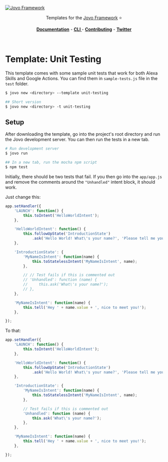 [![Jovo Framework](https://www.jovo.tech/img/github-logo.png)](https://www.jovo.tech)

<p align="center">Templates for the <a href="https://github.com/jovotech/jovo-framework-nodejs">Jovo Framework</a> ⭐️</p>

<p align="center">
<a href="https://www.jovo.tech/docs/"><strong>Documentation</strong></a> -
<a href="https://github.com/jovotech/jovo-cli"><strong>CLI </strong></a> - <a href="https://github.com/jovotech/jovo-framework-nodejs/blob/master/.github/CONTRIBUTING.md"><strong>Contributing</strong></a> - <a href="https://twitter.com/jovotech"><strong>Twitter</strong></a></p>
<br/>

# Template: Unit Testing

This template comes with some sample unit tests that work for both Alexa Skills and Google Actions. You can find them in `sample-tests.js` file in the `test` folder.

```sh
$ jovo new <directory> --template unit-testing

## Short version
$ jovo new <directory> -t unit-testing
```

## Setup

After downloading the template, go into the project's root directory and run the Jovo development server. You can then run the tests in a new tab.

```sh
# Run development server
$ jovo run

## In a new tab, run the mocha npm script
$ npm test
```

Initially, there should be two tests that fail.
If you then go into the `app/app.js` and remove the comments around the `"Unhandled"` intent block, it should work.

Just change this:

```javascript
app.setHandler({
    'LAUNCH': function() {
        this.toIntent('HelloWorldIntent');
    },

    'HelloWorldIntent': function() {
        this.followUpState('IntroductionState')
            .ask('Hello World! What\'s your name?', 'Please tell me your name.');
    },

    'IntroductionState': {
        'MyNameIsIntent': function(name) {
            this.toStatelessIntent('MyNameIsIntent', name);
        },

        // // Test fails if this is commented out
        // 'Unhandled': function (name) {
        //     this.ask('What\'s your name?');
        // },
    },

    'MyNameIsIntent': function(name) {
        this.tell('Hey ' + name.value + ', nice to meet you!');
    },

});
```

To that:

```javascript
app.setHandler({
    'LAUNCH': function() {
        this.toIntent('HelloWorldIntent');
    },

    'HelloWorldIntent': function() {
        this.followUpState('IntroductionState')
            .ask('Hello World! What\'s your name?', 'Please tell me your name.');
    },

    'IntroductionState': {
        'MyNameIsIntent': function(name) {
            this.toStatelessIntent('MyNameIsIntent', name);
        },

        // Test fails if this is commented out
        'Unhandled': function (name) {
            this.ask('What\'s your name?');
        },
    },

    'MyNameIsIntent': function(name) {
        this.tell('Hey ' + name.value + ', nice to meet you!');
    },

});
```
